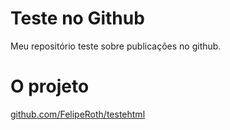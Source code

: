 # Teste no Github
Meu repositório teste sobre publicações no github.
# O projeto
[github.com/FelipeRoth/testehtml](https://github.com/FelipeRoth/testehtml)
